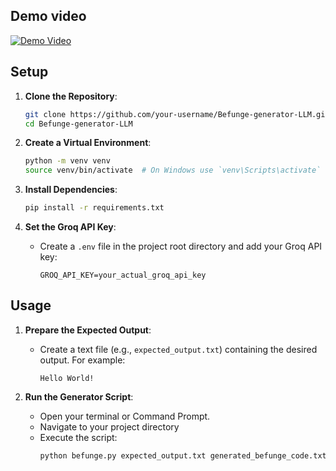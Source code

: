 
## Demo video

[![Demo Video](https://img.youtube.com/vi/gG_97zVAWOE/0.jpg)](https://youtu.be/gG_97zVAWOE)

## Setup

1. **Clone the Repository**:
    ```sh
    git clone https://github.com/your-username/Befunge-generator-LLM.git
    cd Befunge-generator-LLM
    ```

2. **Create a Virtual Environment**:
    ```sh
    python -m venv venv
    source venv/bin/activate  # On Windows use `venv\Scripts\activate`
    ```
3. **Install Dependencies**:
    ```sh
    pip install -r requirements.txt
    ```

4. **Set the Groq API Key**:
    - Create a `.env` file in the project root directory and add your Groq API key:
        ```plaintext
        GROQ_API_KEY=your_actual_groq_api_key
        ```

## Usage

1. **Prepare the Expected Output**:
    - Create a text file (e.g., `expected_output.txt`) containing the desired output. For example:
        ```plaintext
        Hello World!
        ```

2. **Run the Generator Script**:
    - Open your terminal or Command Prompt.       
    - Navigate to your project directory
    - Execute the script:
        ```sh
        python befunge.py expected_output.txt generated_befunge_code.txt
        ```